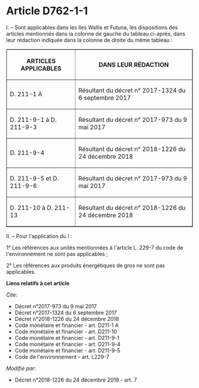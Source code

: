 # Article D762-1-1

I. – Sont applicables dans les îles Wallis et Futuna, les dispositions des articles mentionnés dans la colonne de gauche du
tableau ci-après, dans leur rédaction indiquée dans la colonne de droite du même tableau : 

<table border="1">
  <tbody>
    <tr>
      <th>

ARTICLES APPLICABLES </th>
      <th>

DANS LEUR RÉDACTION </th>
    </tr>
    <tr>
      <td>

D. 211-1 A </td>
      <td>

Résultant du décret n° 2017-1324 du 6 septembre 2017 </td>
    </tr>
    <tr>
      <td>

D. 211-9-1 à D. 211-9-3 

</td>
      <td>

Résultant du  décret n° 2017-973 du 9 mai 2017  </td>
    </tr>
    <tr>
      <td>

D. 211-9-4 

</td>
      <td>

Résultant du  décret n° 2018-1226 du 24 décembre 2018  

</td>
    </tr>
    <tr>
      <td>

D. 211-9-5 et D. 211-9-6 

</td>
      <td>

Résultant du  décret n° 2017-973 du 9 mai 2017  

</td>
    </tr>
    <tr>
      <td>

D. 211-10 à D. 211-13 

</td>
      <td>

Résultant du  décret n° 2018-1226 du 24 décembre 2018  

</td>
    </tr>
  </tbody>
</table>

II. – Pour l'application du I : 

1° Les références aux unités mentionnées à l'article L. 229-7 du code de l'environnement ne sont pas applicables ; 

2° Les références aux produits énergétiques de gros ne sont pas applicables.

**Liens relatifs à cet article**

_Cite_:

  - Décret n°2017-973 du 9 mai 2017
  - Décret n°2017-1324 du 6 septembre 2017
  - Décret n°2018-1226 du 24 décembre 2018
  - Code monétaire et financier - art. D211-1 A
  - Code monétaire et financier - art. D211-10
  - Code monétaire et financier - art. D211-9-1
  - Code monétaire et financier - art. D211-9-4
  - Code monétaire et financier - art. D211-9-5
  - Code de l'environnement - art. L229-7

_Modifié par_:

  - Décret n°2018-1226 du 24 décembre 2018 - art. 7
